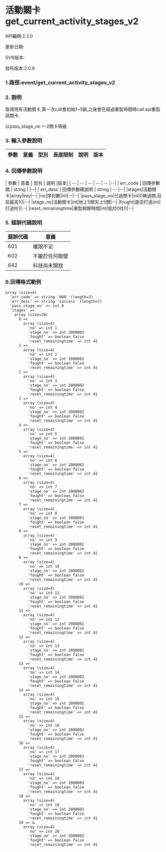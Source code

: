# 活動關卡 get_current_activity_stages_v2





API編碼:2.3.0

> 


更新日期:

> 

SVN版本:

> 

發布版本:2.0.9
### 1.路徑:event/get_current_activity_stages_v2

### 2. 說明

取得現有活動關卡,第一次call會初始1~5級,之後會在超過重製時間時call api重製該關卡,

以pass_stage_no +-2關卡等級

### 3. 輸入參數說明


| 參數 | 意義 | 型別 | 長度限制 | 說明 |版本|
| -- | -- | -- | -- | -- | -- |



### 4. 回傳參數說明
| 參數 | 意義 | 型別 | 說明 |版本|
| -- | -- | -- | -- | -- |--|
| err_code | 回傳參數碼 | string |  |--|
| err_desc | 回傳參數碼說明 | string | -- |--|
|stages|活動關卡|array|key|--|
|no|序列數|int|--|--|
|pass_stage_no|已過關卡|int|0無過關,目前最高10|--|
|stage_no|活動關卡|int|地上5關天上5關|--|
|fought|是否打過|int|打過吐1|--|
|reset_remainingtime|重製剩餘時間|int|低於0吐0|--|



### 5. 錯誤代碼說明
|錯誤代碼|意義|
|--|--|
|601|權限不足|
|602|不屬於任何聯盟|
|642|科技尚未開放|

### 6.回傳格式範例

```
array (size=4)
  'err_code' => string '000' (length=3)
  'err_desc' => string 'success' (length=7)
  'pass_stage_no' => int 0
  'stages' => 
    array (size=20)
      0 => 
        array (size=4)
          'no' => int 1
          'stage_no' => int 2000002
          'fought' => boolean false
          'reset_remainingtime' => int 41
      1 => 
        array (size=4)
          'no' => int 2
          'stage_no' => int 2000002
          'fought' => boolean false
          'reset_remainingtime' => int 41
      2 => 
        array (size=4)
          'no' => int 3
          'stage_no' => int 2000002
          'fought' => boolean false
          'reset_remainingtime' => int 41
      3 => 
        array (size=4)
          'no' => int 4
          'stage_no' => int 2000002
          'fought' => boolean false
          'reset_remainingtime' => int 41
      4 => 
        array (size=4)
          'no' => int 5
          'stage_no' => int 2000001
          'fought' => boolean false
          'reset_remainingtime' => int 41
      5 => 
        array (size=4)
          'no' => int 6
          'stage_no' => int 2000002
          'fought' => boolean false
          'reset_remainingtime' => int 41
      6 => 
        array (size=4)
          'no' => int 7
          'stage_no' => int 2000002
          'fought' => boolean false
          'reset_remainingtime' => int 41
      7 => 
        array (size=4)
          'no' => int 8
          'stage_no' => int 2000001
          'fought' => boolean false
          'reset_remainingtime' => int 41
      8 => 
        array (size=4)
          'no' => int 9
          'stage_no' => int 2000002
          'fought' => boolean false
          'reset_remainingtime' => int 41
      9 => 
        array (size=4)
          'no' => int 10
          'stage_no' => int 2000002
          'fought' => boolean false
          'reset_remainingtime' => int 41
      10 => 
        array (size=4)
          'no' => int 11
          'stage_no' => int 2000001
          'fought' => boolean false
          'reset_remainingtime' => int 41
      11 => 
        array (size=4)
          'no' => int 12
          'stage_no' => int 2000001
          'fought' => boolean false
          'reset_remainingtime' => int 41
      12 => 
        array (size=4)
          'no' => int 13
          'stage_no' => int 2000001
          'fought' => boolean false
          'reset_remainingtime' => int 41
      13 => 
        array (size=4)
          'no' => int 14
          'stage_no' => int 2000002
          'fought' => boolean false
          'reset_remainingtime' => int 41
      14 => 
        array (size=4)
          'no' => int 15
          'stage_no' => int 2000001
          'fought' => boolean false
          'reset_remainingtime' => int 41
      15 => 
        array (size=4)
          'no' => int 16
          'stage_no' => int 2000002
          'fought' => boolean false
          'reset_remainingtime' => int 41
      16 => 
        array (size=4)
          'no' => int 17
          'stage_no' => int 2000002
          'fought' => boolean false
          'reset_remainingtime' => int 41
      17 => 
        array (size=4)
          'no' => int 18
          'stage_no' => int 2000001
          'fought' => boolean false
          'reset_remainingtime' => int 41
      18 => 
        array (size=4)
          'no' => int 19
          'stage_no' => int 2000002
          'fought' => boolean false
          'reset_remainingtime' => int 41
      19 => &
        array (size=4)
          'no' => int 20
          'stage_no' => int 2000002
          'fought' => boolean false
          'reset_remainingtime' => int 41
```


